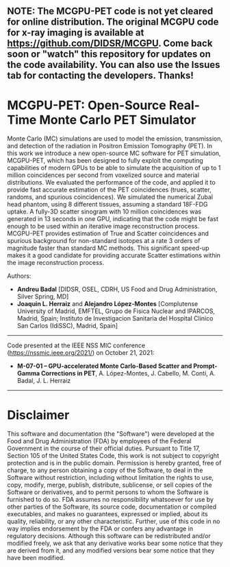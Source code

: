## NOTE: The MCGPU-PET code is not yet cleared for online distribution. The original MCGPU code for x-ray imaging is available at https://github.com/DIDSR/MCGPU. Come back soon or "watch" this repository for updates on the code availability. You can also use the Issues tab for contacting the developers. Thanks!

# MCGPU-PET: Open-Source Real-Time Monte Carlo PET Simulator

Monte Carlo (MC) simulations are used to model the emission, transmission, and detection of the radiation in Positron Emission Tomography (PET). In this work we introduce a new open-source MC software for PET simulation, MCGPU-PET, which has been designed to fully exploit the computing capabilities of modern GPUs to be able to simulate the acquisition of up to 1 million coincidences per second from voxelized source and material distributions. We evaluated the performance of the code, and applied it to provide fast accurate estimation of the PET coincidences (trues, scatter, randoms, and spurious coincidences). We simulated the numerical Zubal head phantom, using 8 different tissues, assuming a standard 18F-FDG uptake. A fully-3D scatter sinogram with 10 million coincidences was generated in 13 seconds in one GPU, indicating that the code might be fast enough to be used within an iterative image reconstruction process. MCGPU-PET provides estimation of True and Scatter coincidences and spurious background for non-standard isotopes at a rate 3 orders of magnitude faster than standard MC methods. This significant speed-up makes it a good candidate for providing accurate Scatter estimations within the image reconstruction process.

Authors:


- **Andreu Badal** [DIDSR, OSEL, CDRH, US Food and Drug Administration, Silver Spring, MD]
- **Joaquin L. Herraiz** and  **Alejandro López-Montes** [Complutense University of Madrid, EMFTEL, Grupo de Fisica Nuclear and IPARCOS, Madrid, Spain; Instituto de Investigacion Sanitaria del Hospital Clinico San Carlos (IdiSSC), Madrid, Spain]

---

Code presented at the IEEE NSS MIC conference (https://nssmic.ieee.org/2021/) on October 21, 2021:

- **M-07-01 – GPU-accelerated Monte Carlo-Based Scatter and Prompt-Gamma Corrections in PET**, A. López-Montes, J. Cabello, M. Conti, A. Badal, J. L. Herraiz


---

# Disclaimer
This software and documentation (the "Software") were developed at the Food and Drug Administration (FDA) by employees of the Federal Government in the course of their official duties. Pursuant to Title 17, Section 105 of the United States Code, this work is not subject to copyright protection and is in the public domain. Permission is hereby granted, free of charge, to any person obtaining a copy of the Software, to deal in the Software without restriction, including without limitation the rights to use, copy, modify, merge, publish, distribute, sublicense, or sell copies of the Software or derivatives, and to permit persons to whom the Software is furnished to do so. FDA assumes no responsibility whatsoever for use by other parties of the Software, its source code, documentation or compiled executables, and makes no guarantees, expressed or implied, about its quality, reliability, or any other characteristic. Further, use of this code in no way implies endorsement by the FDA or confers any advantage in regulatory decisions. Although this software can be redistributed and/or modified freely, we ask that any derivative works bear some notice that they are derived from it, and any modified versions bear some notice that they have been modified.
